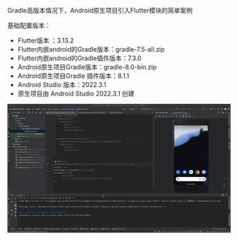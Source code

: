 Gradle高版本情况下，Android原生项目引入Flutter模块的简单案例

基础配置版本：
* Flutter版本 ：3.13.2
* Flutter内嵌android的Gradle版本：gradle-7.5-all.zip
* Flutter内嵌android的Gradle插件版本：7.3.0  
* Android原生项目Gradle版本：gradle-8.0-bin.zip  
* Android原生项目Gradle 插件版本：8.1.1
* Android Studio 版本：2022.3.1  
* 原生项目由 Android Studio 2022.3.1 创建
  
<img src="01.gif" alt="01">
